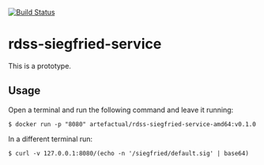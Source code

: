 [![Build Status](https://travis-ci.org/JiscRDSS/rdss-siegfried-service.svg?branch=master)](https://travis-ci.org/JiscRDSS/rdss-siegfried-service) 

# rdss-siegfried-service

This is a prototype.

## Usage

Open a terminal and run the following command and leave it running:

    $ docker run -p "8080" artefactual/rdss-siegfried-service-amd64:v0.1.0

In a different terminal run:

    $ curl -v 127.0.0.1:8080/(echo -n '/siegfried/default.sig' | base64)

